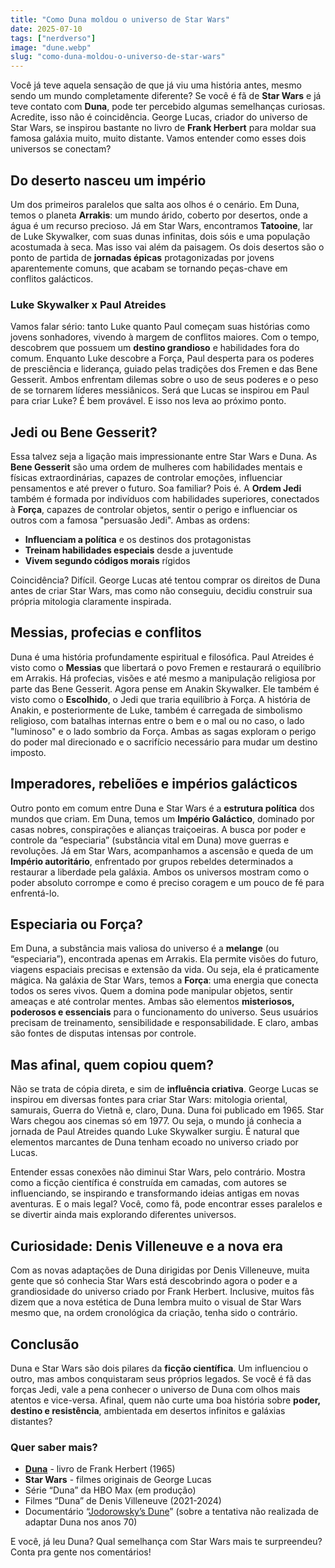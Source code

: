 ```yaml
---
title: "Como Duna moldou o universo de Star Wars"
date: 2025-07-10
tags: ["nerdverso"]
image: "dune.webp"
slug: "como-duna-moldou-o-universo-de-star-wars"
---
```


Você já teve aquela sensação de que já viu uma história antes, mesmo sendo um mundo completamente diferente? Se você é fã de **Star Wars** e já teve contato com **Duna**, pode ter percebido algumas semelhanças curiosas. Acredite, isso não é coincidência. George Lucas, criador do universo de Star Wars, se inspirou bastante no livro de **Frank Herbert** para moldar sua famosa galáxia muito, muito distante. Vamos entender como esses dois universos se conectam?

## Do deserto nasceu um império

Um dos primeiros paralelos que salta aos olhos é o cenário. Em Duna, temos o planeta **Arrakis**: um mundo árido, coberto por desertos, onde a água é um recurso precioso. Já em Star Wars, encontramos **Tatooine**, lar de Luke Skywalker, com suas dunas infinitas, dois sóis e uma população acostumada à seca. Mas isso vai além da paisagem. Os dois desertos são o ponto de partida de **jornadas épicas** protagonizadas por jovens aparentemente comuns, que acabam se tornando peças-chave em conflitos galácticos.

### Luke Skywalker x Paul Atreides

Vamos falar sério: tanto Luke quanto Paul começam suas histórias como jovens sonhadores, vivendo à margem de conflitos maiores. Com o tempo, descobrem que possuem um **destino grandioso** e habilidades fora do comum. Enquanto Luke descobre a Força, Paul desperta para os poderes de presciência e liderança, guiado pelas tradições dos Fremen e das Bene Gesserit. Ambos enfrentam dilemas sobre o uso de seus poderes e o peso de se tornarem líderes messiânicos. Será que Lucas se inspirou em Paul para criar Luke? É bem provável. E isso nos leva ao próximo ponto.

## Jedi ou Bene Gesserit?

Essa talvez seja a ligação mais impressionante entre Star Wars e Duna. As **Bene Gesserit** são uma ordem de mulheres com habilidades mentais e físicas extraordinárias, capazes de controlar emoções, influenciar pensamentos e até prever o futuro. Soa familiar? Pois é. A **Ordem Jedi** também é formada por indivíduos com habilidades superiores, conectados à **Força**, capazes de controlar objetos, sentir o perigo e influenciar os outros com a famosa "persuasão Jedi". Ambas as ordens:

*   **Influenciam a política** e os destinos dos protagonistas
*   **Treinam habilidades especiais** desde a juventude
*   **Vivem segundo códigos morais** rígidos

Coincidência? Difícil. George Lucas até tentou comprar os direitos de Duna antes de criar Star Wars, mas como não conseguiu, decidiu construir sua própria mitologia claramente inspirada.

## Messias, profecias e conflitos

Duna é uma história profundamente espiritual e filosófica. Paul Atreides é visto como o **Messias** que libertará o povo Fremen e restaurará o equilíbrio em Arrakis. Há profecias, visões e até mesmo a manipulação religiosa por parte das Bene Gesserit. Agora pense em Anakin Skywalker. Ele também é visto como o **Escolhido**, o Jedi que traria equilíbrio à Força. A história de Anakin, e posteriormente de Luke, também é carregada de simbolismo religioso, com batalhas internas entre o bem e o mal ou no caso, o lado "luminoso" e o lado sombrio da Força. Ambas as sagas exploram o perigo do poder mal direcionado e o sacrifício necessário para mudar um destino imposto.

## Imperadores, rebeliões e impérios galácticos

Outro ponto em comum entre Duna e Star Wars é a **estrutura política** dos mundos que criam. Em Duna, temos um **Império Galáctico**, dominado por casas nobres, conspirações e alianças traiçoeiras. A busca por poder e controle da “especiaria” (substância vital em Duna) move guerras e revoluções. Já em Star Wars, acompanhamos a ascensão e queda de um **Império autoritário**, enfrentado por grupos rebeldes determinados a restaurar a liberdade pela galáxia. Ambos os universos mostram como o poder absoluto corrompe e como é preciso coragem e um pouco de fé para enfrentá-lo.

## Especiaria ou Força?

Em Duna, a substância mais valiosa do universo é a **melange** (ou “especiaria”), encontrada apenas em Arrakis. Ela permite visões do futuro, viagens espaciais precisas e extensão da vida. Ou seja, ela é praticamente mágica. Na galáxia de Star Wars, temos a **Força**: uma energia que conecta todos os seres vivos. Quem a domina pode manipular objetos, sentir ameaças e até controlar mentes. Ambas são elementos **misteriosos, poderosos e essenciais** para o funcionamento do universo. Seus usuários precisam de treinamento, sensibilidade e responsabilidade. E claro, ambas são fontes de disputas intensas por controle.

## Mas afinal, quem copiou quem?

Não se trata de cópia direta, e sim de **influência criativa**. George Lucas se inspirou em diversas fontes para criar Star Wars: mitologia oriental, samurais, Guerra do Vietnã e, claro, Duna. Duna foi publicado em 1965. Star Wars chegou aos cinemas só em 1977. Ou seja, o mundo já conhecia a jornada de Paul Atreides quando Luke Skywalker surgiu. É natural que elementos marcantes de Duna tenham ecoado no universo criado por Lucas.

Entender essas conexões não diminui Star Wars, pelo contrário. Mostra como a ficção científica é construída em camadas, com autores se influenciando, se inspirando e transformando ideias antigas em novas aventuras. E o mais legal? Você, como fã, pode encontrar esses paralelos e se divertir ainda mais explorando diferentes universos.

## Curiosidade: Denis Villeneuve e a nova era

Com as novas adaptações de Duna dirigidas por Denis Villeneuve, muita gente que só conhecia Star Wars está descobrindo agora o poder e a grandiosidade do universo criado por Frank Herbert. Inclusive, muitos fãs dizem que a nova estética de Duna lembra muito o visual de Star Wars mesmo que, na ordem cronológica da criação, tenha sido o contrário.

## Conclusão

Duna e Star Wars são dois pilares da **ficção científica**. Um influenciou o outro, mas ambos conquistaram seus próprios legados. Se você é fã das forças Jedi, vale a pena conhecer o universo de Duna com olhos mais atentos e vice-versa. Afinal, quem não curte uma boa história sobre **poder, destino e resistência**, ambientada em desertos infinitos e galáxias distantes?

### Quer saber mais?

*   **[Duna](https://amzn.to/3U3E5Jz)** - livro de Frank Herbert (1965)
*   **Star Wars** - filmes originais de George Lucas
*   Série “Duna” da HBO Max (em produção)
*   Filmes “Duna” de Denis Villeneuve (2021-2024)
*   Documentário “[Jodorowsky’s Dune](https://www.jodorowskysdune.com/)” (sobre a tentativa não realizada de adaptar Duna nos anos 70)

E você, já leu Duna? Qual semelhança com Star Wars mais te surpreendeu? Conta pra gente nos comentários!